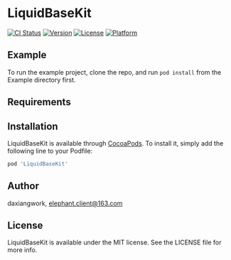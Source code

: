 # LiquidBaseKit

[![CI Status](https://img.shields.io/travis/daxiangwork/LiquidBaseKit.svg?style=flat)](https://travis-ci.org/daxiangwork/LiquidBaseKit)
[![Version](https://img.shields.io/cocoapods/v/LiquidBaseKit.svg?style=flat)](https://cocoapods.org/pods/LiquidBaseKit)
[![License](https://img.shields.io/cocoapods/l/LiquidBaseKit.svg?style=flat)](https://cocoapods.org/pods/LiquidBaseKit)
[![Platform](https://img.shields.io/cocoapods/p/LiquidBaseKit.svg?style=flat)](https://cocoapods.org/pods/LiquidBaseKit)

## Example

To run the example project, clone the repo, and run `pod install` from the Example directory first.

## Requirements

## Installation

LiquidBaseKit is available through [CocoaPods](https://cocoapods.org). To install
it, simply add the following line to your Podfile:

```ruby
pod 'LiquidBaseKit'
```

## Author

daxiangwork, elephant.client@163.com

## License

LiquidBaseKit is available under the MIT license. See the LICENSE file for more info.
